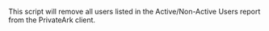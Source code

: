 This script will remove all users listed in the Active/Non-Active Users report from the PrivateArk client.
